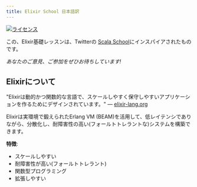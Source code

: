 ```yaml
---
title: Elixir School 日本語訳
---
```


[![ライセンス](//img.shields.io/badge/license-MIT-brightgreen.svg)](http://opensource.org/licenses/MIT)

この、Elixir基礎レッスンは、Twitterの [Scala School](http://twitter.github.io/scala_school/)にインスパイアされたものです。

_あなたのご意見、ご参加をぜひお待ちしています!_

## Elixirについて

"Elixirは動的かつ関数的な言語で、スケールしやすく保守しやすいアプリケーションを作るためにデザインされています。" — [elixir-lang.org](http://elixir-lang.org/)

Elixirは実環境で鍛えられたErlang VM (BEAM)を活用して、低レイテンシでありながら、分散化し、耐障害性の高い(フォールトトレラントな)システムを構築できます。

__特徴__:

+ スケールしやすい
+ 耐障害性が高い(フォールトトレラント)
+ 関数型プログラミング
+ 拡張しやすい
